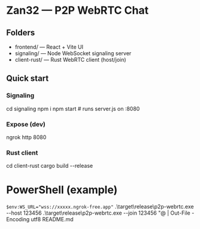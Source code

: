 # Zan32 — P2P WebRTC Chat

## Folders
- frontend/ — React + Vite UI
- signaling/ — Node WebSocket signaling server
- client-rust/ — Rust WebRTC client (host/join)

## Quick start

### Signaling
cd signaling
npm i
npm start   # runs server.js on :8080

### Expose (dev)
ngrok http 8080

### Rust client
cd client-rust
cargo build --release

# PowerShell (example)
`$env:WS_URL="wss://xxxxx.ngrok-free.app"`
.\target\release\p2p-webrtc.exe --host 123456
.\target\release\p2p-webrtc.exe --join 123456
"@ | Out-File -Encoding utf8 README.md
